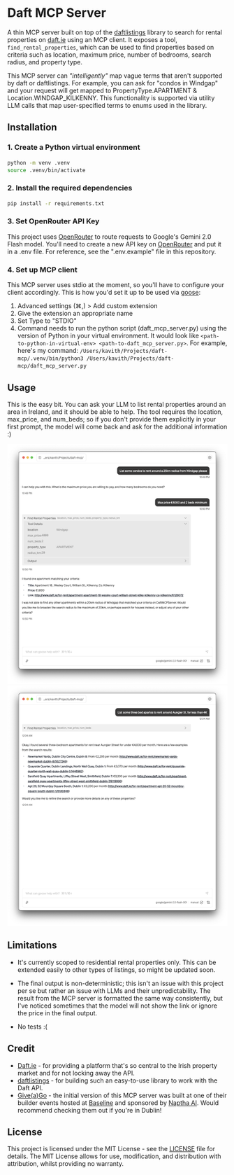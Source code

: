 # Daft MCP Server

A thin MCP server built on top of the [daftlistings](https://github.com/AnthonyBloomer/daftlistings) library to search for rental properties on [daft.ie](https://daft.ie) using an MCP client. It exposes a tool, `find_rental_properties`, which can be used to find properties based on criteria such as location, maximum price, number of bedrooms, search radius, and property type.

This MCP server can *"intelligently"* map vague terms that aren't supported by daft or daftlistings. For example, you can ask for "condos in Windgap" and your request will get mapped to PropertyType.APARTMENT & Location.WINDGAP_KILKENNY. This functionality is supported via utility LLM calls that map user-specified terms to enums used in the library.

## Installation

### 1. Create a Python virtual environment
```bash
python -m venv .venv
source .venv/bin/activate
```

### 2. Install the required dependencies
```bash
pip install -r requirements.txt
```
### 3. Set OpenRouter API Key
This project uses [OpenRouter](https://openrouter.ai) to route requests to Google's Gemini 2.0 Flash model. You'll need to create a new API key on [OpenRouter](https://openrouter.ai) and put it in a .env file. For reference, see the ".env.example" file in this repository.

### 4. Set up MCP client

This MCP server uses stdio at the moment, so you'll have to configure your client accordingly. This is how you'd set it up to be used via [goose](https://github.com/block/goose):

1. Advanced settings (⌘,) > Add custom extension
2. Give the extension an appropriate name
3. Set Type to "STDIO"
4. Command needs to run the python script (daft_mcp_server.py) using the version of Python in your virtual environment. It would look like `<path-to-python-in-virtual-env> <path-to-daft_mcp_server.py>`. For example, here's my command: `/Users/kavith/Projects/daft-mcp/.venv/bin/python3 /Users/kavith/Projects/daft-mcp/daft_mcp_server.py`

## Usage

This is the easy bit. You can ask your LLM to list rental properties around an area in Ireland, and it should be able to help. The tool requires the location, max_price, and num_beds; so if you don't provide them explicitly in your first prompt, the model will come back and ask for the additional information :)

![Screenshot showing the MCP server working](./screenshots/screenshot-1.png)
![Another screenshot showing the MCP server working](./screenshots/screenshot-2.png)

## Limitations

- It's currently scoped to residential rental properties only. This can be extended easily to other types of listings, so might be updated soon.

- The final output is non-deterministic; this isn't an issue with this project per se but rather an issue with LLMs and their unpredictability. The result from the MCP server is formatted the same way consistently, but I've noticed sometimes that the model will not show the link or ignore the price in the final output.

- No tests :(

## Credit

* [Daft.ie](https://daft.ie) - for providing a platform that's so central to the Irish property market and for not locking away the API.
* [daftlistings](https://github.com/AnthonyBloomer/daftlistings/) - for building such an easy-to-use library to work with the Daft API.
* [Give(a)Go](https://giveago.co) - the initial version of this MCP server was built at one of their builder events hosted at [Baseline](https://www.baseline.community/) and sponsored by [Naptha AI](https://naptha.ai/). Would recommend checking them out if you're in Dublin!

## License

This project is licensed under the MIT License - see the [LICENSE](./LICENSE) file for details. The MIT License allows for use, modification, and distribution with attribution, whilst providing no warranty.